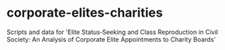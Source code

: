 # corporate-elites-charities
Scripts and data for 'Elite Status‐Seeking and Class Reproduction in Civil Society: An Analysis of Corporate Elite Appointments to Charity Boards'
